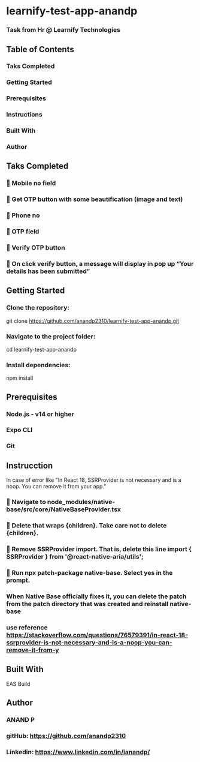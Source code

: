 # learnify-test-app-anandp
### Task from Hr @ Learnify Technologies
## Table of Contents
### Taks Completed
### Getting Started
### Prerequisites
### Instructions
### Built With
### Author

## Taks Completed
###  Mobile no field
###  Get OTP button with some beautification (image and text)
###  Phone no
###  OTP field
###  Verify OTP button
###  On click verify button, a message will display in pop up “Your details has been submitted”

## Getting Started
### Clone the repository:
git clone https://github.com/anandp2310/learnify-test-app-anandp.git

### Navigate to the project folder:
cd learnify-test-app-anandp

### Install dependencies:
npm install

## Prerequisites
### Node.js - v14 or higher
### Expo CLI
### Git

## Instrucction
In case of error like "In React 18, SSRProvider is not necessary and is a noop. You can remove it from your app."
###  Navigate to node_modules/native-base/src/core/NativeBaseProvider.tsx
###  Delete that wraps {children}. Take care not to delete {children}.
###  Remove SSRProvider import. That is, delete this line import { SSRProvider } from '@react-native-aria/utils';
###  Run npx patch-package native-base. Select yes in the prompt.
### When Native Base officially fixes it, you can delete the patch from the patch directory that was created and reinstall native-base
### use reference https://stackoverflow.com/questions/76579391/in-react-18-ssrprovider-is-not-necessary-and-is-a-noop-you-can-remove-it-from-y
 
## Built With
EAS Build

## Author
### ANAND P
### gitHub: https://github.com/anandp2310
### Linkedin: https://www.linkedin.com/in/ianandp/